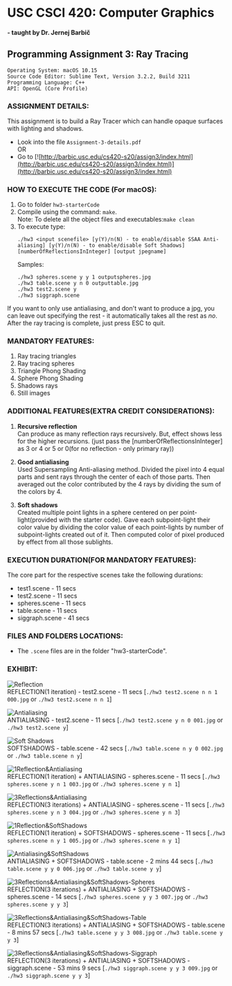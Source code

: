 # **USC CSCI 420: Computer Graphics**  
#### \- taught by Dr. Jernej Barbič  

## **Programming Assignment 3: Ray Tracing**  

    Operating System: macOS 10.15
    Source Code Editor: Sublime Text, Version 3.2.2, Build 3211
    Programming Language: C++
    API: OpenGL (Core Profile)

### **ASSIGNMENT DETAILS:**
This assignment is to build a Ray Tracer which can handle opaque surfaces with lighting and shadows.  

- Look into the file ```Assignment-3-details.pdf```  
                OR
- Go to [![http://barbic.usc.edu/cs420-s20/assign3/index.html](http://barbic.usc.edu/cs420-s20/assign3/index.html)](http://barbic.usc.edu/cs420-s20/assign3/index.html)

### **HOW TO EXECUTE THE CODE (For macOS):**
1. Go to folder ```hw3-starterCode```
2. Compile using the command: ```make```.  
Note: To delete all the object files and executables:```make clean```
3. To execute type:  
    ```
    ./hw3 <input scenefile> [y(Y)/n(N) - to enable/disable SSAA Anti-aliasing] [y(Y)/n(N) - to enable/disable Soft Shadows] [numberOfReflectionsInInteger] [output jpegname]
    ```  
    Samples:  
    ```
    ./hw3 spheres.scene y y 1 outputspheres.jpg
	./hw3 table.scene y n 0 outputtable.jpg
	./hw3 test2.scene y
	./hw3 siggraph.scene
    ```  
  
If you want to only use antialiasing, and don't want to produce a jpg, you can leave out specifying the rest - it automatically takes all the rest as _no_.
After the ray tracing is complete, just press ESC to quit.  

### **MANDATORY FEATURES:**
1. Ray tracing triangles
2. Ray tracing spheres
3. Triangle Phong Shading
4. Sphere Phong Shading
5. Shadows rays
6. Still images

### **ADDITIONAL FEATURES(EXTRA CREDIT CONSIDERATIONS):**

1. **Recursive reflection**  
    Can produce as many reflection rays recursively. But, effect shows less for the higher recursions. (just pass the [numberOfReflectionsInInteger] as 3 or 4 or 5 or 0(for no reflection - only primary ray))

2. **Good antialiasing**  
    Used Supersampling Anti-aliasing method. Divided the pixel into 4 equal parts and sent rays through the center of each of those parts. Then averaged out the color contributed by the 4 rays by dividing the sum of the colors by 4.

3. **Soft shadows**  
    Created multiple point lights in a sphere centered on per point-light(provided with the starter code). Gave each subpoint-light their color value by dividing the color value of each point-lights by number of subpoint-lights created out of it. Then computed color of pixel produced by effect from all those sublights.


### **EXECUTION DURATION(FOR MANDATORY FEATURES):**
The core part for the respective scenes take the following durations:  
- test1.scene - 11 secs  
- test2.scene - 11 secs  
- spheres.scene - 11 secs  
- table.scene - 11 secs  
- siggraph.scene - 41 secs  

### **FILES AND FOLDERS LOCATIONS:**
- The ```.scene``` files are in the folder "hw3-starterCode".

### **EXHIBIT:**
![Reflection](Still-Images/000.jpg)  
REFLECTION(1 iteration) - test2.scene - 11 secs 	[```./hw3 test2.scene n n 1 000.jpg``` or ```./hw3 test2.scene n n 1```]  

![Antialiasing](Still-Images/001.jpg)  
ANTIALIASING - test2.scene - 11 secs 	[```./hw3 test2.scene y n 0 001.jpg``` or ```./hw3 test2.scene y```]  

![Soft Shadows](Still-Images/002.jpg)  
SOFTSHADOWS - table.scene - 42 secs 	[```./hw3 table.scene n y 0 002.jpg``` or ```./hw3 table.scene n y```]  

![1Reflection&Antialiasing](Still-Images/003.jpg)  
REFLECTION(1 iteration) + ANTIALIASING - spheres.scene - 11 secs 	[```./hw3 spheres.scene y n 1 003.jpg``` or ```./hw3 spheres.scene y n 1```]  

![3Reflections&Antialiasing](Still-Images/004.jpg)  
REFLECTION(3 iterations) + ANTIALIASING - spheres.scene - 11 secs 	[```./hw3 spheres.scene y n 3 004.jpg``` or ```./hw3 spheres.scene y n 3```]  

![1Reflection&SoftShadows](Still-Images/005.jpg)  
REFLECTION(1 iteration) + SOFTSHADOWS - spheres.scene - 11 secs 	[```./hw3 spheres.scene n y 1 005.jpg``` or ```./hw3 spheres.scene n y 1```]  

![Antialiasing&SoftShadows](Still-Images/006.jpg)  
ANTIALIASING + SOFTSHADOWS - table.scene - 2 mins 44 secs 	[```./hw3 table.scene y y 0 006.jpg``` or ```./hw3 table.scene y y```]  

![3Reflections&Antialiasing&SoftShadows-Spheres](Still-Images/007.jpg)  
REFLECTION(3 iterations) + ANTIALIASING + SOFTSHADOWS - spheres.scene - 14 secs 	[```./hw3 spheres.scene y y 3 007.jpg``` or ```./hw3 spheres.scene y y 3```]  

![3Reflections&Antialiasing&SoftShadows-Table](Still-Images/008.jpg)  
REFLECTION(3 iterations) + ANTIALIASING + SOFTSHADOWS - table.scene - 8 mins 57 secs 	[```./hw3 table.scene y y 3 008.jpg``` or ```./hw3 table.scene y y 3```]  

![3Reflections&Antialiasing&SoftShadows-Siggraph](Still-Images/009.jpg)  
REFLECTION(3 iterations) + ANTIALIASING + SOFTSHADOWS - siggraph.scene - 53 mins 9 secs 	[```./hw3 siggraph.scene y y 3 009.jpg``` or ```./hw3 siggraph.scene y y 3```]  
